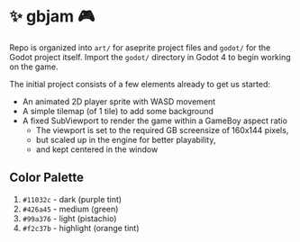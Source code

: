 # ✨ gbjam 🎮

Repo is organized into `art/` for aseprite project files and `godot/` for the Godot project itself. Import the `godot/` directory in Godot 4 to begin working on the game.

The initial project consists of a few elements already to get us started:

- An animated 2D player sprite with WASD movement
- A simple tilemap (of 1 tile) to add some background
- A fixed SubViewport to render the game within a GameBoy aspect ratio
  - The viewport is set to the required GB screensize of 160x144 pixels, 
  - but scaled up in the engine for better playability, 
  - and kept centered in the window

## Color Palette

1. `#11032c` - dark (purple tint)
2. `#426a45` - medium (green)
3. `#99a376` - light (pistachio)
4. `#f2c37b` - highlight (orange tint)
